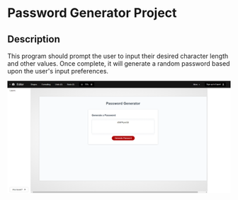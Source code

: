 # Password Generator Project

## Description
This program should prompt the user to input their desired character length and other values. Once complete, 
it will generate a random password based upon the user's input preferences.

![](2023-02-17-03-32-49.png)